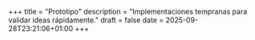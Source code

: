 +++
title = "Prototipo"
description = "Implementaciones tempranas para validar ideas rápidamente."
draft = false
date = 2025-09-28T23:21:06+01:00
+++